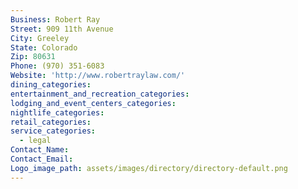 ```yaml
---
Business: Robert Ray
Street: 909 11th Avenue
City: Greeley
State: Colorado
Zip: 80631
Phone: (970) 351-6083
Website: 'http://www.robertraylaw.com/'
dining_categories:
entertainment_and_recreation_categories:
lodging_and_event_centers_categories:
nightlife_categories:
retail_categories:
service_categories:
  - legal
Contact_Name:
Contact_Email:
Logo_image_path: assets/images/directory/directory-default.png
---
```



